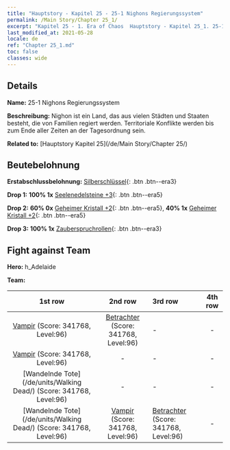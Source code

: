```yaml
---
title: "Hauptstory - Kapitel 25 - 25-1 Nighons Regierungssystem"
permalink: /Main Story/Chapter 25_1/
excerpt: "Kapitel 25 - 1. Era of Chaos  Hauptstory - Kapitel 25_1. 25-1 Nighons Regierungssystem"
last_modified_at: 2021-05-28
locale: de
ref: "Chapter 25_1.md"
toc: false
classes: wide
---
```


## Details

 **Name:** 25-1 Nighons Regierungssystem

 **Beschreibung:** Nighon ist ein Land, das aus vielen Städten und Staaten besteht, die von Familien regiert werden. Territoriale Konflikte werden bis zum Ende aller Zeiten an der Tagesordnung sein.

 **Related to:** [Hauptstory Kapitel 25](/de/Main Story/Chapter 25/)

## Beutebelohnung

 **Erstabschlussbelohnung:** [Silberschlüssel](/ItemsDE/con_693/){: .btn .btn--era3}

 **Drop 1:** **100% 1x** [Seelenedelsteine +3](/ItemsDE/mat_86/){: .btn .btn--era5}

 **Drop 2:** **60% 0x** [Geheimer Kristall +2](/ItemsDE/mat_80/){: .btn .btn--era5}, **40% 1x** [Geheimer Kristall +2](/ItemsDE/mat_80/){: .btn .btn--era5}

 **Drop 3:** **100% 1x** [Zauberspruchrollen](/ItemsDE/con_694/){: .btn .btn--era3}


## Fight against Team
 **Hero:** h_Adelaide

 **Team:**


  | 1st row | 2nd row | 3rd row | 4th row |
  |:----:|:----:|:----|:----:|
  | [Vampir](/de/units/Vampire/) (Score: 341768, Level:96)  | [Betrachter](/de/units/Beholder/) (Score: 341768, Level:96)  | - | - |
  | [Vampir](/de/units/Vampire/) (Score: 341768, Level:96)  | - | - | - |
  | [Wandelnde Tote](/de/units/Walking Dead/) (Score: 341768, Level:96)  | - | - | - |
  | [Wandelnde Tote](/de/units/Walking Dead/) (Score: 341768, Level:96)  | [Vampir](/de/units/Vampire/) (Score: 341768, Level:96)  | [Betrachter](/de/units/Beholder/) (Score: 341768, Level:96)  | - |


